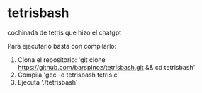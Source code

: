 # tetrisbash
cochinada de tetris que hizo el chatgpt

Para ejecutarlo basta con compilarlo:

1. Clona el repositorio:
'git clone https://github.com/barspinoz/tetrisbash.git && cd tetrisbash'
2. Compila
'gcc -o tetrisbash tetris.c'
3. Ejecuta
'./tetrisbash'
